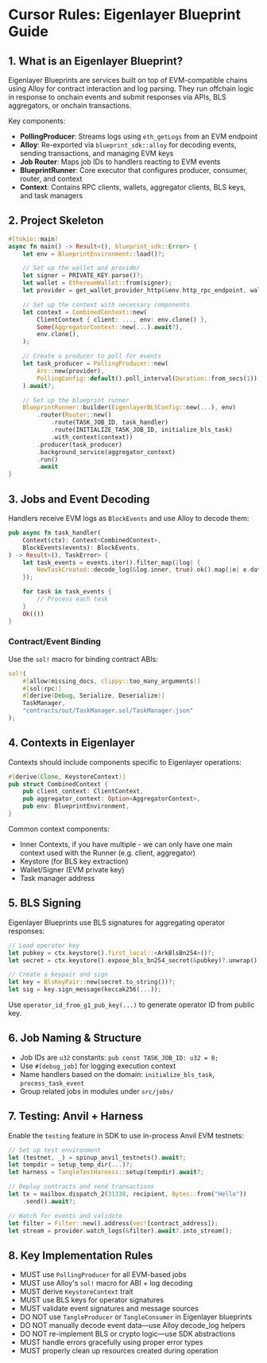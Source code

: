 # Cursor Rules: Eigenlayer Blueprint Guide

## 1. What is an Eigenlayer Blueprint?
Eigenlayer Blueprints are services built on top of EVM-compatible chains using Alloy for contract interaction and log parsing. They run offchain logic in response to onchain events and submit responses via APIs, BLS aggregators, or onchain transactions.

Key components:
- **PollingProducer**: Streams logs using `eth_getLogs` from an EVM endpoint
- **Alloy**: Re-exported via `blueprint_sdk::alloy` for decoding events, sending transactions, and managing EVM keys
- **Job Router**: Maps job IDs to handlers reacting to EVM events
- **BlueprintRunner**: Core executor that configures producer, consumer, router, and context
- **Context**: Contains RPC clients, wallets, aggregator clients, BLS keys, and task managers

## 2. Project Skeleton

```rust
#[tokio::main]
async fn main() -> Result<(), blueprint_sdk::Error> {
    let env = BlueprintEnvironment::load()?;

    // Set up the wallet and provider
    let signer = PRIVATE_KEY.parse()?;
    let wallet = EthereumWallet::from(signer);
    let provider = get_wallet_provider_http(&env.http_rpc_endpoint, wallet.clone());

    // Set up the context with necessary components
    let context = CombinedContext::new(
        ClientContext { client: ..., env: env.clone() },
        Some(AggregatorContext::new(...).await?),
        env.clone(),
    );

    // Create a producer to poll for events
    let task_producer = PollingProducer::new(
        Arc::new(provider),
        PollingConfig::default().poll_interval(Duration::from_secs(1)),
    ).await?;

    // Set up the blueprint runner
    BlueprintRunner::builder(EigenlayerBLSConfig::new(...), env)
        .router(Router::new()
            .route(TASK_JOB_ID, task_handler)
            .route(INITIALIZE_TASK_JOB_ID, initialize_bls_task)
            .with_context(context))
        .producer(task_producer)
        .background_service(aggregator_context)
        .run()
        .await
}
```

## 3. Jobs and Event Decoding

Handlers receive EVM logs as `BlockEvents` and use Alloy to decode them:

```rust
pub async fn task_handler(
    Context(ctx): Context<CombinedContext>,
    BlockEvents(events): BlockEvents,
) -> Result<(), TaskError> {
    let task_events = events.iter().filter_map(|log| {
        NewTaskCreated::decode_log(&log.inner, true).ok().map(|e| e.data)
    });

    for task in task_events {
        // Process each task
    }
    Ok(())
}
```

### Contract/Event Binding
Use the `sol!` macro for binding contract ABIs:

```rust
sol!(
    #[allow(missing_docs, clippy::too_many_arguments)]
    #[sol(rpc)]
    #[derive(Debug, Serialize, Deserialize)]
    TaskManager,
    "contracts/out/TaskManager.sol/TaskManager.json"
);
```

## 4. Contexts in Eigenlayer
Contexts should include components specific to Eigenlayer operations:

```rust
#[derive(Clone, KeystoreContext)]
pub struct CombinedContext {
    pub client_context: ClientContext,
    pub aggregator_context: Option<AggregatorContext>,
    pub env: BlueprintEnvironment,
}
```

Common context components:
- Inner Contexts, if you have multiple - we can only have one main context used with the Runner (e.g. client, aggregator)
- Keystore (for BLS key extraction)
- Wallet/Signer (EVM private key)
- Task manager address

## 5. BLS Signing
Eigenlayer Blueprints use BLS signatures for aggregating operator responses:

```rust
// Load operator key
let pubkey = ctx.keystore().first_local::<ArkBlsBn254>()?;
let secret = ctx.keystore().expose_bls_bn254_secret(&pubkey)?.unwrap();

// Create a keypair and sign
let key = BlsKeyPair::new(secret.to_string())?;
let sig = key.sign_message(keccak256(...));
```

Use `operator_id_from_g1_pub_key(...)` to generate operator ID from public key.

## 6. Job Naming & Structure
- Job IDs are `u32` constants: `pub const TASK_JOB_ID: u32 = 0;`
- Use `#[debug_job]` for logging execution context
- Name handlers based on the domain: `initialize_bls_task`, `process_task_event`
- Group related jobs in modules under `src/jobs/`

## 7. Testing: Anvil + Harness
Enable the `testing` feature in SDK to use in-process Anvil EVM testnets:

```rust
// Set up test environment
let (testnet, _) = spinup_anvil_testnets().await?;
let tempdir = setup_temp_dir(...)?;
let harness = TangleTestHarness::setup(tempdir).await?;

// Deploy contracts and send transactions
let tx = mailbox.dispatch_2(31338, recipient, Bytes::from("Hello"))
    .send().await?;

// Watch for events and validate
let filter = Filter::new().address(vec![contract_address]);
let stream = provider.watch_logs(&filter).await?.into_stream();
```

## 8. Key Implementation Rules
- MUST use `PollingProducer` for all EVM-based jobs
- MUST use Alloy's `sol!` macro for ABI + log decoding
- MUST derive `KeystoreContext` trait
- MUST use BLS keys for operator signatures
- MUST validate event signatures and message sources
- DO NOT use `TangleProducer` or `TangleConsumer` in Eigenlayer blueprints
- DO NOT manually decode event data—use Alloy decode_log helpers
- DO NOT re-implement BLS or crypto logic—use SDK abstractions
- MUST handle errors gracefully using proper error types
- MUST properly clean up resources created during operation
